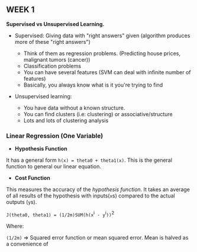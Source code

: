 ## WEEK 1

**Supervised vs Unsupervised Learning.**
  - Supervised: Giving data with "right answers" given (algorithm produces more of these "right answers")
    - Think of them as regression problems. (Predicting house prices, malignant tumors (cancer))
    - Classification problems
    - You can have several features (SVM can deal with infinite number of features)
    - Basically, you always know what is it you're trying to find

  - Unsupervised learning:
    - You have data without a known structure.
    - You can find clusters (i.e: clustering) or associative/structure
    - Lots and lots of clustering analysis

### Linear Regression (One Variable)

- **Hypothesis Function**

It has a general form `h(x) = theta0 + theta1(x)`.
This is the general function to general our linear equation.



- **Cost Function**

This measures the accuracy of the *hypothesis function*. It takes an average of all results of the hypothesis with inputs(`x`s) compared to the actual outputs (`y`s). 

`J(theta0, theta1) = (1/2m)SUM(h(x`<sup>i</sup>` - y`<sup>i</sup>`))`<sup>2</sup>

Where:

  `(1/2m)` => Squared error function or mean squared error. Mean is halved as a convenience of 
